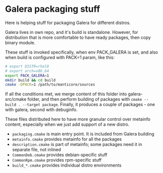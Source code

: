 # Galera packaging stuff

Here is helping stuff for packaging Galera for different distros.

Galera lives in own repo, and it's build is standalone.
However, for distribution that is more comfortable to have ready packages, then copy binary module.

These stuff is invoked specifically, when env PACK_GALERA is set, and also when build is configured with PACK=1 param,
like this:

```bash
# export DISTR=rhel8
# export arch=x86_64
export PACK_GALERA=1
mkdir build && cd build
cmake -DPACK=1 /path/to/manticore/sources
```

If all the conditions met, we merge content of this folder into galera-src/cmake folder, and then perform building of
packages with `cmake --build . --target package`. Finally, it produces a couple of packages - one with galera, second
with debuginfo.

These files distributed here to have more granular control over metainfo content, especially when we just add support of
a new distro.

* `packaging.cmake` is main entry point. It is included from Galera building
* `metainfo.cmake` provides metainfo for all the packages
* `description.cmake` is part of metainfo; some packages need it in separate file, not inlined
* `CommonDeb.cmake` provides debian-specific stuff
* `CommonRpm.cmake` provides rpm-specific stuff
* `build_*.cmake` provides individual distro environments